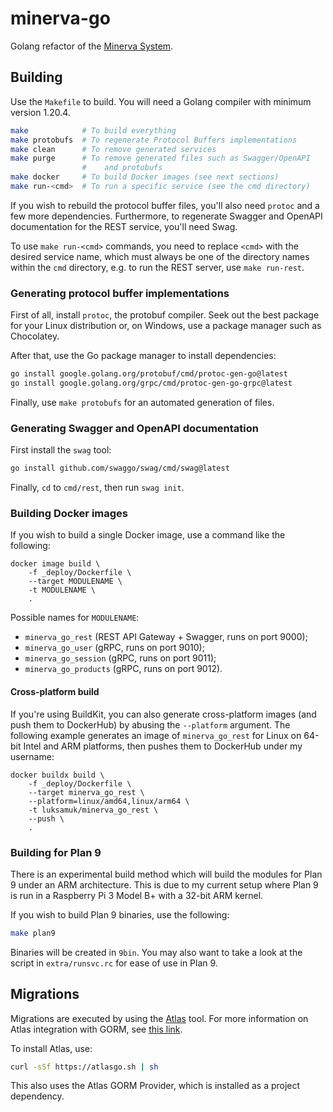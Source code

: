 # minerva-go

Golang refactor of the [Minerva System](https://minerva-system.github.io/minerva-system/).

## Building

Use the `Makefile` to build. You will need a Golang compiler with minimum
version 1.20.4.

```bash
make            # To build everything
make protobufs  # To regenerate Protocol Buffers implementations
make clean      # To remove generated services
make purge      # To remove generated files such as Swagger/OpenAPI
                #    and protobufs
make docker     # To build Docker images (see next sections)
make run-<cmd>  # To run a specific service (see the cmd directory)
```

If you wish to rebuild the protocol buffer files, you'll also need `protoc`
and a few more dependencies. Furthermore, to regenerate Swagger and OpenAPI
documentation for the REST service, you'll need Swag.

To use `make run-<cmd>` commands, you need to replace `<cmd>` with the desired
service name, which must always be one of the directory names within the `cmd`
directory, e.g. to run the REST server, use `make run-rest`.

<!-- ```bash -->
<!-- go install github.com/mitranim/gow@latest -->
<!-- ``` -->

### Generating protocol buffer implementations

First of all, install `protoc`, the protobuf compiler. Seek out the best
package for your Linux distribution or, on Windows, use a package manager
such as Chocolatey.

After that, use the Go package manager to install dependencies:

```bash
go install google.golang.org/protobuf/cmd/protoc-gen-go@latest
go install google.golang.org/grpc/cmd/protoc-gen-go-grpc@latest
```

Finally, use `make protobufs` for an automated generation of files.

### Generating Swagger and OpenAPI documentation

First install the `swag` tool:

```bash
go install github.com/swaggo/swag/cmd/swag@latest
```

Finally, `cd` to `cmd/rest`, then run `swag init`.

### Building Docker images

If you wish to build a single Docker image, use a command like the
following:

```
docker image build \
	-f _deploy/Dockerfile \
	--target MODULENAME \
	-t MODULENAME \
	.
```

Possible names for `MODULENAME`:

- `minerva_go_rest` (REST API Gateway + Swagger, runs on port 9000);
- `minerva_go_user` (gRPC, runs on port 9010);
- `minerva_go_session` (gRPC, runs on port 9011);
- `minerva_go_products` (gRPC, runs on port 9012).

#### Cross-platform build

If you're using BuildKit, you can also generate cross-platform images
(and push them to DockerHub) by abusing the `--platform` argument.
The following example generates an image of `minerva_go_rest` for
Linux on 64-bit Intel and ARM platforms, then pushes them to
DockerHub under my username:

```
docker buildx build \
	-f _deploy/Dockerfile \
	--target minerva_go_rest \
	--platform=linux/amd64,linux/arm64 \
	-t luksamuk/minerva_go_rest \
	--push \
	.
```

### Building for Plan 9

There is an experimental build method which will build the modules for Plan 9
under an ARM architecture. This is due to my current setup where Plan 9 is
run in a Raspberry Pi 3 Model B+ with a 32-bit ARM kernel.

If you wish to build Plan 9 binaries, use the following:

```bash
make plan9
```

Binaries will be created in `9bin`. You may also want to take a look at the
script in `extra/runsvc.rc` for ease of use in Plan 9.

## Migrations

Migrations are executed by using the [Atlas](https://atlasgo.io/) tool.
For more information on Atlas integration with GORM, see [this link](https://atlasgo.io/guides/orms/gorm).

To install Atlas, use:

```bash
curl -sSf https://atlasgo.sh | sh
```

This also uses the Atlas GORM Provider, which is installed as a project dependency.

